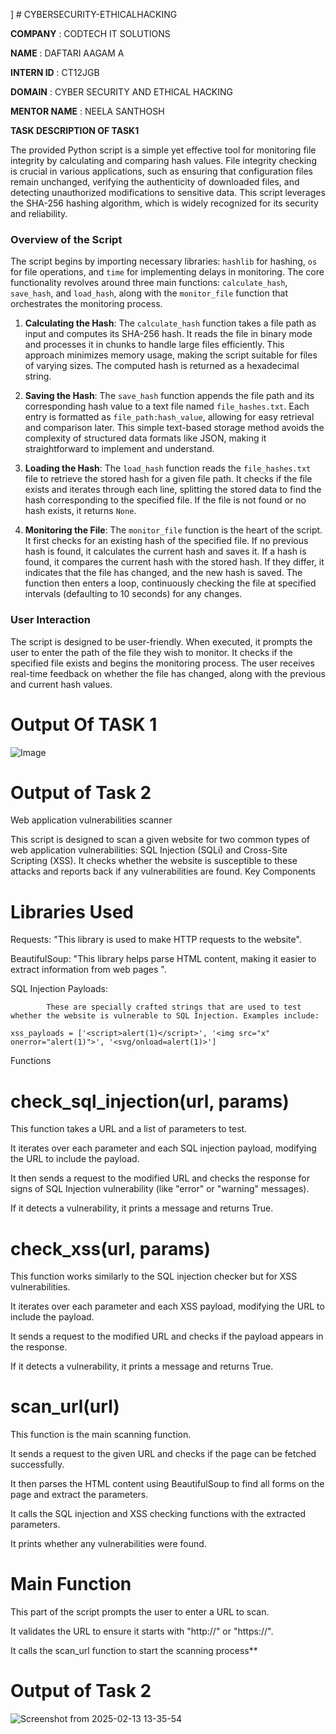  \] # CYBERSECURITY-ETHICALHACKING

**COMPANY**    :   CODTECH IT SOLUTIONS

**NAME**       :   DAFTARI AAGAM A

**INTERN ID**  :   CT12JGB

**DOMAIN**     :   CYBER SECURITY AND ETHICAL HACKING

**MENTOR NAME** :   NEELA SANTHOSH

**TASK DESCRIPTION OF TASK1** 

The provided Python script is a simple yet effective tool for monitoring file integrity by calculating and comparing hash values. File integrity checking is crucial in various applications, such as ensuring that configuration files remain unchanged, verifying the authenticity of downloaded files, and detecting unauthorized modifications to sensitive data. This script leverages the SHA-256 hashing algorithm, which is widely recognized for its security and reliability.

### Overview of the Script

The script begins by importing necessary libraries: `hashlib` for hashing, `os` for file operations, and `time` for implementing delays in monitoring. The core functionality revolves around three main functions: `calculate_hash`, `save_hash`, and `load_hash`, along with the `monitor_file` function that orchestrates the monitoring process.

1. **Calculating the Hash**: The `calculate_hash` function takes a file path as input and computes its SHA-256 hash. It reads the file in binary mode and processes it in chunks to handle large files efficiently. This approach minimizes memory usage, making the script suitable for files of varying sizes. The computed hash is returned as a hexadecimal string.

2. **Saving the Hash**: The `save_hash` function appends the file path and its corresponding hash value to a text file named `file_hashes.txt`. Each entry is formatted as `file_path:hash_value`, allowing for easy retrieval and comparison later. This simple text-based storage method avoids the complexity of structured data formats like JSON, making it straightforward to implement and understand.

3. **Loading the Hash**: The `load_hash` function reads the `file_hashes.txt` file to retrieve the stored hash for a given file path. It checks if the file exists and iterates through each line, splitting the stored data to find the hash corresponding to the specified file. If the file is not found or no hash exists, it returns `None`.

4. **Monitoring the File**: The `monitor_file` function is the heart of the script. It first checks for an existing hash of the specified file. If no previous hash is found, it calculates the current hash and saves it. If a hash is found, it compares the current hash with the stored hash. If they differ, it indicates that the file has changed, and the new hash is saved. The function then enters a loop, continuously checking the file at specified intervals (defaulting to 10 seconds) for any changes.

### User Interaction

The script is designed to be user-friendly. When executed, it prompts the user to enter the path of the file they wish to monitor. It checks if the specified file exists and begins the monitoring process. The user receives real-time feedback on whether the file has changed, along with the previous and current hash values.


# Output Of TASK 1

![Image](https://github.com/user-attachments/assets/7ffe8fc0-738c-48be-a6d3-4328a26f3e11)


# Output of Task 2

Web application vulnerabilities scanner


This script is designed to scan a given website for two common types of web application vulnerabilities: SQL Injection (SQLi) and Cross-Site Scripting (XSS). It checks whether the website is susceptible to these attacks and reports back if any vulnerabilities are found.
Key Components

# Libraries Used # 

Requests:  "This library is used to make HTTP requests to the website".


BeautifulSoup:   "This library helps parse HTML content, making it easier to extract information from web pages ".

SQL Injection Payloads: 

			These are specially crafted strings that are used to test whether the website is vulnerable to SQL Injection. Examples include:

    xss_payloads = ['<script>alert(1)</script>', '<img src="x" onerror="alert(1)">', '<svg/onload=alert(1)>']


Functions

# check_sql_injection(url, params) #

This function takes a URL and a list of parameters to test.
       
It iterates over each parameter and each SQL injection payload, modifying the URL to include the payload.

It then sends a request to the modified URL and checks the response for signs of SQL Injection vulnerability (like "error" or "warning" messages).

If it detects a vulnerability, it prints a message and returns True.

# check_xss(url, params) #

This function works similarly to the SQL injection checker but for XSS vulnerabilities.

It iterates over each parameter and each XSS payload, modifying the URL to include the payload.

It sends a request to the modified URL and checks if the payload appears in the response.

If it detects a vulnerability, it prints a message and returns True.

#  scan_url(url) #

This function is the main scanning function.

It sends a request to the given URL and checks if the page can be fetched successfully.

It then parses the HTML content using BeautifulSoup to find all forms on the page and extract the parameters.

It calls the SQL injection and XSS checking functions with the extracted parameters.

It prints whether any vulnerabilities were found.

# Main Function #

This part of the script prompts the user to enter a URL to scan.

It validates the URL to ensure it starts with "http://" or "https://".

It calls the scan_url function to start the scanning process**



# Output of Task 2

![Screenshot from 2025-02-13 13-35-54](https://github.com/user-attachments/assets/7f960b05-746e-4bd3-8ee7-d1b63ba2f51b)





